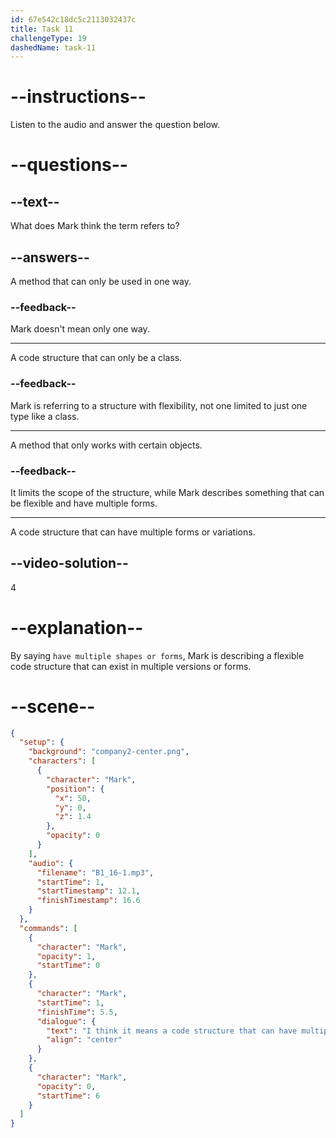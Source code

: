 ```yaml
---
id: 67e542c18dc5c2113032437c
title: Task 11
challengeType: 19
dashedName: task-11
---
```


<!-- (Audio) Mark: I think it means a code structure that can have multiple shapes or forms. Is that right? -->

# --instructions--

Listen to the audio and answer the question below.

# --questions--

## --text--

What does Mark think the term refers to?

## --answers--

A method that can only be used in one way.

### --feedback--

Mark doesn't mean only one way.

---

A code structure that can only be a class.

### --feedback--

Mark is referring to a structure with flexibility, not one limited to just one type like a class.

---

A method that only works with certain objects.

### --feedback--

It limits the scope of the structure, while Mark describes something that can be flexible and have multiple forms.

---

A code structure that can have multiple forms or variations.

## --video-solution--

4

# --explanation--

By saying `have multiple shapes or forms`, Mark is describing a flexible code structure that can exist in multiple versions or forms.

# --scene--

```json
{
  "setup": {
    "background": "company2-center.png",
    "characters": [
      {
        "character": "Mark",
        "position": {
          "x": 50,
          "y": 0,
          "z": 1.4
        },
        "opacity": 0
      }
    ],
    "audio": {
      "filename": "B1_16-1.mp3",
      "startTime": 1,
      "startTimestamp": 12.1,
      "finishTimestamp": 16.6
    }
  },
  "commands": [
    {
      "character": "Mark",
      "opacity": 1,
      "startTime": 0
    },
    {
      "character": "Mark",
      "startTime": 1,
      "finishTime": 5.5,
      "dialogue": {
        "text": "I think it means a code structure that can have multiple shapes or forms. Is that right?",
        "align": "center"
      }
    },
    {
      "character": "Mark",
      "opacity": 0,
      "startTime": 6
    }
  ]
}
```
